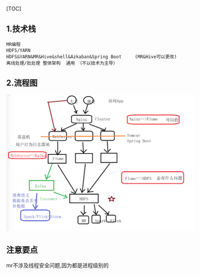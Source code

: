 [TOC]

## 1.技术栈

    MR编程
    HDFS/YARN
    HDFS&YARN&MR&Hive&shell&Azkaban&Spring Boot     (MR&Hive可以更改)
    离线处理/批处理 整体架构  通用 （不以技术为主导）


## 2.流程图

![image-20191013125154135](assets/image-20191013125154135.png)









## 注意要点



mr不涉及线程安全问题,因为都是进程级别的



